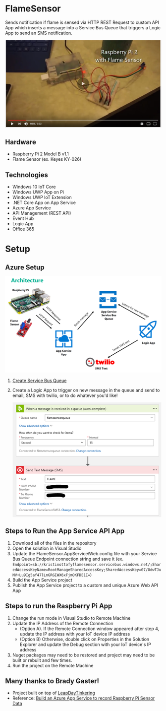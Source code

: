 # FlameSensor
Sends notification if flame is sensed via HTTP REST Request to custom API App which inserts a message into a Service Bus Queue that triggers a Logic App to send an SMS notification.

[![Watch the video](images/flame-sensor-video.png)](https://youtu.be/W4WF8wUPzH0)

## Hardware
- Raspberry Pi 2 Model B v1.1
- Flame Sensor (ex. Keyes KY-026)

## Technologies
- Windows 10 IoT Core
- Windows UWP App on Pi
- Windows UWP IoT Extension
- .NET Core App on App Service
- Azure App Service
- API Management (REST API)
- Event Hub
- Logic App
- Office 365

# Setup

## Azure Setup
![architecture](images/flame-sensor-architecture.png)

1. [Create Service Bus Queue](https://docs.microsoft.com/en-us/azure/service-bus-messaging/service-bus-dotnet-get-started-with-queues) 
2. Create a Logic App to trigger on new message in the queue and send to email, SMS with twilio, or to do whatever you'd like!

    ![logic app](images/flame-sensor-logic-app.png)

## Steps to Run the App Service API App
1. Download all of the files in the repository
2. Open the solution in Visual Studio
3. Update the FlameSensor.AppService\Web.config file with your Service Bus Queue Endpoint connection string and save it (ex. `Endpoint=sb://kristinottofyflamesensor.servicebus.windows.net/;SharedAccessKeyName=RootManageSharedAccessKey;SharedAccessKey=07/OdwTJuMV+Lu9Ig5af47lLnGRGIWX6xFjmOKFDE1I=`)
4. Build the App Service project
5. Publish the App Service project to a custom and unique Azure Web API App

## Steps to run the Raspberry Pi App
1. Change the run mode in Visual Studio to Remote Machine
2. Update the IP Address of the Remote Connection
    * (Option A). If the Remote Connection window appeared after step 4, update the IP address with your IoT device IP address 
    * (Option B) Otherwise, double click on Properties in the Solution Explorer and update the Debug section with your IoT device's IP address
3. Nuget packages may need to be restored and project may need to be built or rebuilt and few times.
4. Run the project on the Remote Machine


## Many thanks to Brady Gaster!
- Project built on top of [LeapDayTinkering](https://github.com/bradygaster/LeapDayTinkering"LeapDayTinkering")
- Reference: [Build an Azure App Service to record Raspberry Pi Sensor Data](https://azure.microsoft.com/en-us/blog/build-an-azure-app-service-to-record-raspberry-pi-sensor-data/)

